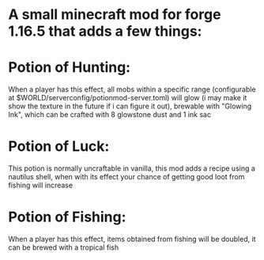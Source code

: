 # A small minecraft mod for forge 1.16.5 that adds a few things: 
 
# Potion of Hunting:
When a player has this effect, all mobs within a specific range (configurable at $WORLD/serverconfig/potionmod-server.toml) will glow (i may make it show the texture in the future if i can figure it out), brewable with "Glowing Ink", which can be crafted with 8 glowstone dust and 1 ink sac

# Potion of Luck:
This potion is normally uncraftable in vanilla, this mod adds a recipe using a nautilus shell, when with its effect your chance of getting good loot from fishing will increase

# Potion of Fishing:
When a player has this effect, items obtained from fishing will be doubled, it can be brewed with a tropical fish

